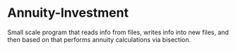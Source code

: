 # Annuity-Investment
Small scale program that reads info from files, writes info into new files, and then based on that performs annuity calculations via bisection.
